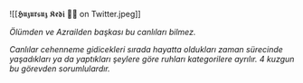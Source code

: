 ![[𝕳𝖚𝖟𝖚𝖗𝖘𝖚𝖟 𝕶𝖊𝖉𝖎 🖤🦇 on Twitter.jpeg]]

*Ölümden ve Azrailden başkası bu canlıları bilmez.*

*Canlılar cehenneme gidicekleri sırada hayatta oldukları zaman sürecinde yaşadıkları ya da yaptıkları şeylere göre ruhları kategorilere ayrılır. 4 kuzgun bu görevden sorumlulardır.*